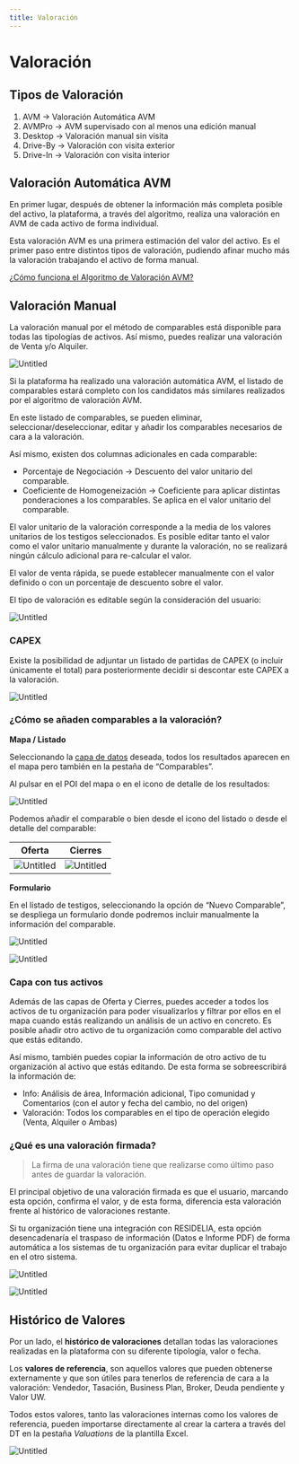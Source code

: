 ```yaml
---
title: Valoración
---
```

# Valoración

## Tipos de Valoración

1. AVM → Valoración Automática AVM
2. AVMPro → AVM supervisado con al menos una edición manual
3. Desktop → Valoración manual sin visita
4. Drive-By → Valoración con visita exterior
5. Drive-In → Valoración con visita interior

## Valoración Automática AVM

En primer lugar, después de obtener la información más completa posible del activo, la plataforma, a través del algoritmo, realiza una valoración en AVM de cada activo de forma individual.

Esta valoración AVM es una primera estimación del valor del activo. Es el primer paso entre distintos tipos de valoración, pudiendo afinar mucho más la valoración trabajando el activo de forma manual.

[¿Cómo funciona el Algoritmo de Valoración AVM?](/Faqs/Valuation/ValuationAlgorithm.md)

## Valoración Manual

La valoración manual por el método de comparables está disponible para todas las tipologías de activos. Así mismo, puedes realizar una valoración de Venta y/o Alquiler.

![Untitled](/images/AssetView/Valuation/Main.png)

Si la plataforma ha realizado una valoración automática AVM, el listado de comparables estará completo con los candidatos más similares realizados por el algoritmo de valoración AVM.

En este listado de comparables, se pueden eliminar, seleccionar/deseleccionar, editar y añadir los comparables necesarios de cara a la valoración.

Así mismo, existen dos columnas adicionales en cada comparable:

* Porcentaje de Negociación → Descuento del valor unitario del comparable.
* Coeficiente de Homogeneización → Coeficiente para aplicar distintas ponderaciones a los comparables. Se aplica en el valor unitario del comparable.

El valor unitario de la valoración corresponde a la media de los valores unitarios de los testigos seleccionados. Es posible editar tanto el valor como el valor unitario manualmente y durante la valoración, no se realizará ningún cálculo adicional para re-calcular el valor.

El valor de venta rápida, se puede establecer manualmente con el valor definido o con un porcentaje de descuento sobre el valor.

El tipo de valoración es editable según la consideración del usuario:

![Untitled](/images/AssetView/Valuation/Types.png)

### CAPEX

Existe la posibilidad de adjuntar un listado de partidas de CAPEX (o incluir únicamente el total) para posteriormente decidir si descontar este CAPEX a la valoración.

![Untitled](/images/AssetView/Valuation/CAPEX.png)

### ¿Cómo se añaden comparables a la valoración?

**Mapa / Listado**

Seleccionando la [capa de datos](/Assets/Map.html#capas-de-datos) deseada, todos los resultados aparecen en el mapa pero también en la pestaña de “Comparables”.

Al pulsar en el POI del mapa o en el icono de detalle de los resultados:

![Untitled](/images/AssetView/Valuation/Detail_Comparable_Button.png)

Podemos añadir el comparable o bien desde el icono del listado o desde el detalle del comparable:

| Oferta                                                             | Cierres                                                              |
| ------------------------------------------------------------------ | -------------------------------------------------------------------- |
| ![Untitled](/images/AssetView/Valuation/Detail_Comparable_Add.png) | ![Untitled](/images/AssetView/Valuation/Detail_Comparable_Add_2.png) |

**Formulario**

En el listado de testigos, seleccionando la opción de “Nuevo Comparable”, se despliega un formulario donde podremos incluir manualmente la información del comparable.

![Untitled](/images/AssetView/Valuation/New_Manual_Comparable.png)

![Untitled](/images/AssetView/Valuation/New_Manual_Comparable_2.png)

### Capa con tus activos

Además de las capas de Oferta y Cierres, puedes acceder a todos los activos de tu organización para poder visualizarlos y filtrar por ellos en el mapa cuando estás realizando un análisis de un activo en concreto. Es posible añadir otro activo de tu organización como comparable del activo que estás editando.

Así mismo, también puedes copiar la información de otro activo de tu organización al activo que estás editando. De esta forma se sobreescribirá la información de:

* Info: Análisis de área, Información adicional, Tipo comunidad y Comentarios (con el autor y fecha del cambio, no del origen)
* Valoración: Todos los comparables en el tipo de operación elegido (Venta, Alquiler o Ambas)

### ¿Qué es una valoración firmada?

> La firma de una valoración tiene que realizarse como último paso antes de guardar la valoración.

El principal objetivo de una valoración firmada es que el usuario, marcando esta opción, confirma el valor, y de esta forma, diferencia esta valoración frente al histórico de valoraciones restante.

Si tu organización tiene una integración con RESIDELIA, esta opción desencadenaría el traspaso de información (Datos e Informe PDF) de forma automática a los sistemas de tu organización para evitar duplicar el trabajo en el otro sistema.

![Untitled](/images/AssetView/Valuation/Signed_Valuation_Icon.png)

![Untitled](/images/AssetView/Valuation/Signed_Valuation_History.png)

## Histórico de Valores

Por un lado, el **histórico de valoraciones** detallan todas las valoraciones realizadas en la plataforma con su diferente tipología, valor o fecha.

Los **valores de referencia**, son aquellos valores que pueden obtenerse externamente y que son útiles para tenerlos de referencia de cara a la valoración: Vendedor, Tasación, Business Plan, Broker, Deuda pendiente y Valor UW.

Todos estos valores, tanto las valoraciones internas como los valores de referencia, pueden importarse directamente al crear la cartera a través del DT en la pestaña *Valuations* de la plantilla Excel.

![Untitled](/images/AssetView/Valuation/Valuations_History.png)